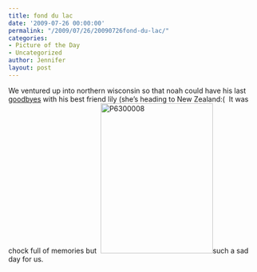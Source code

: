 ```yaml
---
title: fond du lac
date: '2009-07-26 00:00:00'
permalink: "/2009/07/26/20090726fond-du-lac/"
categories:
- Picture of the Day
- Uncategorized
author: Jennifer
layout: post
---
```


We ventured up into northern wisconsin so that noah could have his last [goodbyes](http://www.flickr.com/photos/jenniferandJennifers_photos/sets/72157620791897186/ "goodbyes") with his best friend lily (she&#8217;s heading to New Zealand:(  It was chock full of memories but  <img class="alignnone size-medium wp-image-327" title="P6300008" src="http://www.madcitythree.com/wp-content/uploads/2009/07/P6300008-225x300.jpg" alt="P6300008" width="225" height="300" />such a sad day for us.

